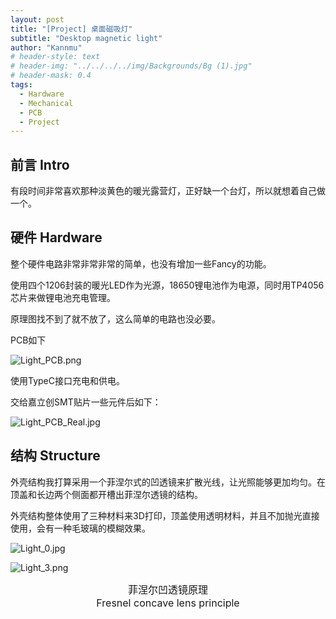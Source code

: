 ```yaml
---
layout: post
title: "[Project] 桌面磁吸灯"
subtitle: "Desktop magnetic light"
author: "Kannmu"
# header-style: text
# header-img: "../../../../img/Backgrounds/Bg (1).jpg"
# header-mask: 0.4
tags:
  - Hardware
  - Mechanical
  - PCB
  - Project
---
```

## 前言 Intro

有段时间非常喜欢那种淡黄色的暖光露营灯，正好缺一个台灯，所以就想着自己做一个。

## 硬件 Hardware

整个硬件电路非常非常非常的简单，也没有增加一些Fancy的功能。

使用四个1206封装的暖光LED作为光源，18650锂电池作为电源，同时用TP4056芯片来做锂电池充电管理。

原理图找不到了就不放了，这么简单的电路也没必要。

PCB如下

![Light_PCB.png](https://p.sda1.dev/19/7a733df2a0905e0454bb4ee3038b2747/Light_PCB.png)

使用TypeC接口充电和供电。

交给嘉立创SMT贴片一些元件后如下：

![Light_PCB_Real.jpg](https://p.sda1.dev/19/7a1039254742b6f4587810cbdd84969c/Light_PCB_Real.jpg)

## 结构 Structure

外壳结构我打算采用一个菲涅尔式的凹透镜来扩散光线，让光照能够更加均匀。在顶盖和长边两个侧面都开槽出菲涅尔透镜的结构。

外壳结构整体使用了三种材料来3D打印，顶盖使用透明材料，并且不加抛光直接使用，会有一种毛玻璃的模糊效果。

![Light_0.jpg](https://p.sda1.dev/19/e36de77bf500e047f3e89c272f6e3285/Light_0.jpg)

![Light_3.png](https://p.sda1.dev/19/7c21d41ba9100df961b0d677750e4be4/Light_3.png)

<center><font size = 3> 菲涅尔凹透镜原理 <br> Fresnel concave lens principle </font></center>
